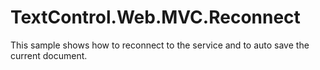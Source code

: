 # TextControl.Web.MVC.Reconnect
This sample shows how to reconnect to the service and to auto save the current document.
